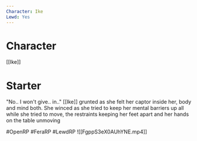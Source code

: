 ```yaml
---
Character: Ike
Lewd: Yes
---
```

# Character
[[Ike]]

# Starter
"No.. I won't give.. in.." [[Ike]] grunted as she felt her captor inside her, body and mind both. She winced as she tried to keep her mental barriers up all while she tried to move, the restraints keeping her feet apart and her hands on the table unmoving

   

#OpenRP #FeraRP #LewdRP 
![[FgppS3eX0AUhYNE.mp4]]